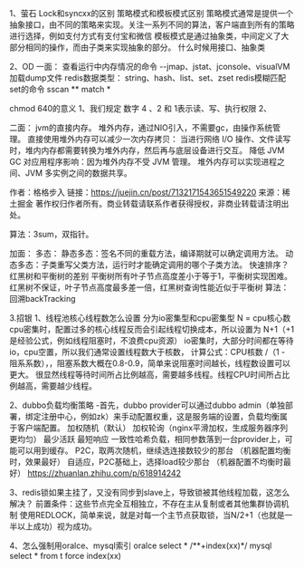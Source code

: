 1、萤石
Lock和syncxx的区别
策略模式和模板模式区别
    策略模式通常是提供一个抽象接口，由不同的策略来实现。关注一系列不同的算法，客户端直到所有的策略进行选择，例如支付方式有支付宝和微信
    模板模式是通过抽象类，中间定义了大部分相同的操作，而由子类来实现抽象的部分。
什么时候用接口、抽象类

2、OD
一面：
查看运行中内存情况的命令
--jmap、jstat、jconsole、visualVM加载dump文件
redis数据类型：
    string、hash、list、set、zset
redis模糊匹配set的命令
    sscan ** match *

chmod 640的意义
1、我们规定 数字 4 、2 和 1表示读、写、执行权限
2、

二面：
jvm的直接内存。
堆外内存，通过NIO引入，不需要gc，由操作系统管理。
直接使用堆外内存可以减少一次内存拷贝： 当进行网络 I/O 操作、文件读写时，堆内内存都需要转换为堆外内存，然后再与底层设备进行交互。
降低 JVM GC 对应用程序影响：因为堆外内存不受 JVM 管理。
堆外内存可以实现进程之间、JVM 多实例之间的数据共享。

作者：格格步入
链接：https://juejin.cn/post/7132171543651549220
来源：稀土掘金
著作权归作者所有。商业转载请联系作者获得授权，非商业转载请注明出处。

算法：3sum，双指针。

加面：
多态：
    静态多态：签名不同的重载方法，编译期就可以确定调用方法。
    动态多态：子类重写父类方法，运行时才能确定调用的哪个子类方法。
快速排序？
红黑树和平衡树的差别
    平衡树所有叶子节点高度差小于等于1，平衡树实现困难。红黑树不保证，叶子节点高度最多差一倍，红黑树查询性能近似于平衡树
算法：回溯backTracking

3.招银
1、线程池核心线程数怎么设置
分为io密集型和cpu密集型
    N = cpu核心数
    cpu密集时，配置过多的核心线程反而会引起线程切换成本，所以设置为 N+1（+1是经验公式，例如线程阻塞时，不浪费cpu资源）
    io密集时，大部分时间都在等待io，cpu空置，所以我们通常设置线程数大于核数，
    计算公式：CPU核数 /（1 - 阻系系数），，阻塞系数大概在0.8-0.9，简单来说阻塞时间越长，线程数设置可以更大。
    很显然线程等待时间所占比例越高，需要越多线程。线程CPU时间所占比例越高，需要越少线程。
 
2、dubbo负载均衡策略
    -首先，dubbo provider可以通过dubbo admin（单独部署，绑定注册中心，例如zk）来手动配置权重，这是服务端的设置，负载均衡属于客户端配置。
    加权随机（默认）
    加权轮询（nginx平滑加权，生成服务器序列更均匀）
    最少活跃
    最短响应
    一致性哈希负载，相同参数落到一台provider上，可能可以用到缓存。
    P2C，取两次随机，继续选连接数较少的那台 （机器配置均衡时，效果最好）
    自适应，P2C基础上，选择load较少那台   （机器配置不均衡时最好）
    https://zhuanlan.zhihu.com/p/618914242

3、redis锁如果主挂了，又没有同步到slave上，导致锁被其他线程加载，这怎么解决？
    前置条件：这些节点完全互相独立，不存在主从复制或者其他集群协调机制
    使用REDLOCK，简单来说，就是对每一个主节点获取锁，当N/2+1（也就是一半以上成功）视为成功。

4、怎么强制用oralce、mysql索引
oralce select * /**+index(xx)*/
mysql select * from t force index(xx)
